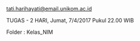 tati.harihayati@email.unikom.ac.id

TUGAS - 2 HARI, Jumat, 7/4/2017 Pukul 22.00 WIB

Folder : Kelas_NIM